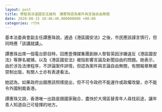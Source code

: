 ```yaml
---
layout: post
title: 黎智英涉違國安法被拘　譚惠珠認為案件與言論自由無關
date: 2020-08-15 10:46:40.000000000 +08:00
categories: rthk
---
```


基本法委員會副主任譚惠珠說，通過《港區國安法》之後，巿民應該謹言慎行，但同時應「該講就講」。

譚惠珠出席一個電台節目時，回應壹傳媒集團創辦人黎智英因涉嫌違反《港區國安法》等罪名被捕，以及《港區國安法》被指影響言論及新聞自由的問題。她表示，由於涉及法律程序，不評論案件詳情，但認為案件與言論自由無關，有關報章無被禁制出版，有關人士亦有表達看法。

她認為，如果政府出錯應該照樣提出，但不可令政府不能運作或政權改變，亦不能令外國制裁香港。

譚惠珠又說，香港唯一出路是跟國家融合，盡快於大灣區替青年人尋找前途，讓年青人知道自己可發揮的地方。
